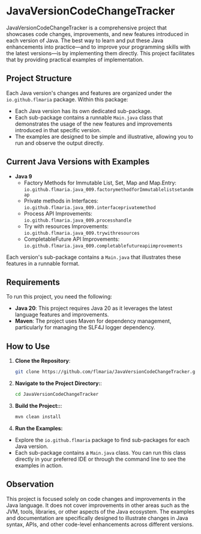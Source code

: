 # JavaVersionCodeChangeTracker

JavaVersionCodeChangeTracker is a comprehensive project that showcases code changes, improvements, and new features introduced in each version of Java. The best way to learn and put these Java enhancements into practice—and to improve your programming skills with the latest versions—is by implementing them directly. This project facilitates that by providing practical examples of implementation.

## Project Structure

Each Java version's changes and features are organized under the `io.github.flmaria` package. Within this package:
- Each Java version has its own dedicated sub-package.
- Each sub-package contains a runnable `Main.java` class that demonstrates the usage of the new features and improvements introduced in that specific version.
- The examples are designed to be simple and illustrative, allowing you to run and observe the output directly.

## Current Java Versions with Examples

- **Java 9**
   - Factory Methods for Immutable List, Set, Map and Map.Entry: `io.github.flmaria.java_009.factorymethodforImmutablelistsetandmap`
   - Private methods in Interfaces: `io.github.flmaria.java_009.interfaceprivatemethod`
   - Process API Improvements: `io.github.flmaria.java_009.processhandle`
   - Try with resources Improvements: `io.github.flmaria.java_009.trywithresources`
   - CompletableFuture API Improvements: `io.github.flmaria.java_009.completablefutureapiimprovements`

Each version's sub-package contains a `Main.java` that illustrates these features in a runnable format.


## Requirements

To run this project, you need the following:

- **Java 20**: This project requires Java 20 as it leverages the latest language features and improvements.
- **Maven**: The project uses Maven for dependency management, particularly for managing the SLF4J logger dependency.

## How to Use

1. **Clone the Repository**:
   ```bash
   git clone https://github.com/flmaria/JavaVersionCodeChangeTracker.git
2. **Navigate to the Project Directory:**:
   ```bash
   cd JavaVersionCodeChangeTracker
3. **Build the Project::**:
   ```bash
   mvn clean install
4. **Run the Examples:**
- Explore the `io.github.flmaria` package to find sub-packages for each Java version.
- Each sub-package contains a `Main.java` class. You can run this class directly in your preferred IDE or through the command line to see the examples in action.

## Observation

This project is focused solely on code changes and improvements in the Java language. It does not cover improvements in other areas such as the JVM, tools, libraries, or other aspects of the Java ecosystem. The examples and documentation are specifically designed to illustrate changes in Java syntax, APIs, and other code-level enhancements across different versions.